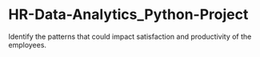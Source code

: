 # HR-Data-Analytics_Python-Project
Identify the patterns that could impact satisfaction and productivity of the employees.

